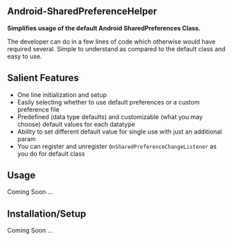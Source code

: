 ## Android-SharedPreferenceHelper

**Simplifies usage of the default Android SharedPreferences Class.**

The developer can do in a few lines of code which otherwise would have required several. Simple to understand as compared to the default class and easy to use.

## Salient Features

- One line initialization and setup
- Easily selecting whether to use default preferences or a custom preference file
- Predefined (data type defaults) and customizable (what you may choose) default values for each datatype
- Ability to set different default value for single use with just an additional param
- You can register and unregister `OnSharedPreferenceChangeListener` as you do for default class 

## Usage

Coming Soon ...

## Installation/Setup

Coming Soon ...
